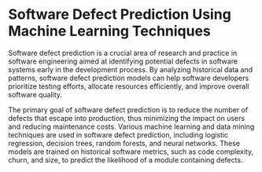 # Software Defect Prediction Using Machine Learning Techniques

Software defect prediction is a crucial area of research and practice in software engineering aimed at identifying potential defects in software systems early in the development process. By analyzing historical data and patterns, software defect prediction models can help software developers prioritize testing efforts, allocate resources efficiently, and improve overall software quality.


The primary goal of software defect prediction is to reduce the number of defects that escape into production, thus minimizing the impact on users and reducing maintenance costs. Various
machine learning and data mining techniques are used in software defect prediction, including logistic regression, decision trees, random forests, and neural networks. These models are trained on historical software metrics, such as code complexity, churn, and size, to predict the likelihood of a module containing defects.

